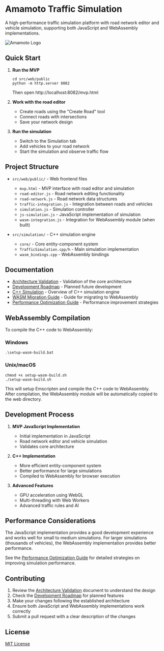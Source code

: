 # Amamoto Traffic Simulation

A high-performance traffic simulation platform with road network editor and vehicle simulation, supporting both JavaScript and WebAssembly implementations.

![Amamoto Logo](docs/amamoto-logo.png)

## Quick Start

1. **Run the MVP**
   ```
   cd src/web/public
   python -m http.server 8082
   ```
   Then open http://localhost:8082/mvp.html

2. **Work with the road editor**
   - Create roads using the "Create Road" tool
   - Connect roads with intersections
   - Save your network design
   
3. **Run the simulation**
   - Switch to the Simulation tab
   - Add vehicles to your road network
   - Start the simulation and observe traffic flow

## Project Structure

- `src/web/public/` - Web frontend files
  - `mvp.html` - MVP interface with road editor and simulation
  - `road-editor.js` - Road network editing functionality
  - `road-network.js` - Road network data structures
  - `traffic-integration.js` - Integration between roads and vehicles
  - `simulation.js` - Simulation controller
  - `js-simulation.js` - JavaScript implementation of simulation
  - `wasm-integration.js` - Integration for WebAssembly module (when built)

- `src/simulation/` - C++ simulation engine
  - `core/` - Core entity-component system
  - `TrafficSimulation.cpp/h` - Main simulation implementation
  - `wasm_bindings.cpp` - WebAssembly bindings

## Documentation

- [Architecture Validation](ARCHITECTURE_VALIDATION.md) - Validation of the core architecture
- [Development Roadmap](DEVELOPMENT_ROADMAP.md) - Planned future development
- [C++ Simulation](src/simulation/README.md) - Overview of C++ simulation engine
- [WASM Migration Guide](WASM_MIGRATION_GUIDE.md) - Guide for migrating to WebAssembly
- [Performance Optimization Guide](PERFORMANCE_OPTIMIZATION_GUIDE.md) - Performance improvement strategies

## WebAssembly Compilation

To compile the C++ code to WebAssembly:

### Windows
```
.\setup-wasm-build.bat
```

### Unix/macOS
```
chmod +x setup-wasm-build.sh
./setup-wasm-build.sh
```

This will setup Emscripten and compile the C++ code to WebAssembly. After compilation, the WebAssembly module will be automatically copied to the web directory.

## Development Process

1. **MVP JavaScript Implementation**
   - Initial implementation in JavaScript
   - Road network editor and vehicle simulation
   - Validates core architecture

2. **C++ Implementation**
   - More efficient entity-component system
   - Better performance for large simulations
   - Compiled to WebAssembly for browser execution

3. **Advanced Features**
   - GPU acceleration using WebGL
   - Multi-threading with Web Workers
   - Advanced traffic rules and AI

## Performance Considerations

The JavaScript implementation provides a good development experience and works well for small to medium simulations. For larger simulations (thousands of vehicles), the WebAssembly implementation provides better performance.

See the [Performance Optimization Guide](PERFORMANCE_OPTIMIZATION_GUIDE.md) for detailed strategies on improving simulation performance.

## Contributing

1. Review the [Architecture Validation](ARCHITECTURE_VALIDATION.md) document to understand the design
2. Check the [Development Roadmap](DEVELOPMENT_ROADMAP.md) for planned features
3. Make your changes following the established architecture
4. Ensure both JavaScript and WebAssembly implementations work correctly
5. Submit a pull request with a clear description of the changes

## License

[MIT License](LICENSE)